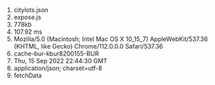 1. citylots.json
2. expose.js
3. 778kb
4. 107.92 ms
5. Mozilla/5.0 (Macintosh; Intel Mac OS X 10_15_7) AppleWebKit/537.36 (KHTML, like Gecko) Chrome/112.0.0.0 Safari/537.36
6. cache-bur-kbur8200155-BUR
7. Thu, 15 Sep 2022 22:44:30 GMT
8. application/json; charset=utf-8
9. fetchData